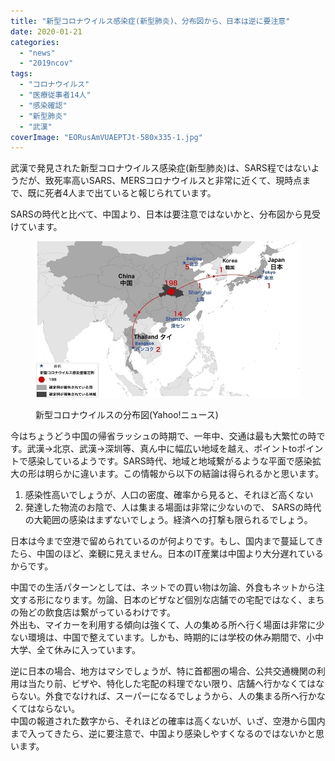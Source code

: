 ```yaml
---
title: "新型コロナウイルス感染症(新型肺炎)、分布図から、日本は逆に要注意"
date: 2020-01-21
categories: 
  - "news"
  - "2019ncov"
tags: 
  - "コロナウイルス"
  - "医療従事者14人"
  - "感染確認"
  - "新型肺炎"
  - "武漢"
coverImage: "EORusAmVUAEPTJt-580x335-1.jpg"
---
```


武漢で発見された新型コロナウイルス感染症(新型肺炎)は、SARS程ではないようだが、致死率高いSARS、MERSコロナウイルスと非常に近くて、現時点まで、既に死者4人まで出ていると報じられています。

SARSの時代と比べて、中国より、日本は要注意ではないかと、分布図から見受けています。

<figure>

![](images/20200121-00159703-roupeiro-001-15-view.jpg)

<figcaption>

新型コロナウイルスの分布図(Yahoo!ニュース)

</figcaption>

</figure>

今はちょうどう中国の帰省ラッシュの時期で、一年中、交通は最も大繁忙の時です。武漢→北京、武漢→深圳等、真ん中に幅広い地域を越え、ポイントtoポイントで感染しているようです。SARS時代、地域と地域繋がるような平面で感染拡大の形は明らかに違います。この情報から以下の結論は得られるかと思います。

1. 感染性高いでしょうが、人口の密度、確率から見ると、それほど高くない
2. 発達した物流のお陰で、人は集まる場面は非常に少ないので、 SARSの時代の大範囲の感染はまずないでしょう。経済への打撃も限られるでしょう。

日本は今まで空港で留められているのが何よりです。もし、国内まで蔓延してきたら、中国のほど、楽観に見えません。日本のIT産業は中国より大分遅れているからです。

中国での生活パターンとしては、ネットでの買い物は勿論、外食もネットから注文する形になります。勿論、日本のビザなど個別な店舗での宅配ではなく、まちの殆どの飲食店は繋がっているわけです。  
外出も、マイカーを利用する傾向は強くて、人の集める所へ行く場面は非常に少ない環境は、中国で整えています。しかも、時期的には学校の休み期間で、小中大学、全て休みに入っています。

逆に日本の場合、地方はマシでしょうが、特に首都圏の場合、公共交通機関の利用は当たり前、ビザや、特化した宅配の料理でない限り、店舗へ行かなくてはならない。外食でなければ、スーパーになるでしょうから、人の集まる所へ行かなくてはならない。  
中国の報道された数字から、それほどの確率は高くないが、いざ、空港から国内まで入ってきたら、逆に要注意で、中国より感染しやすくなるのではないかと思います。
